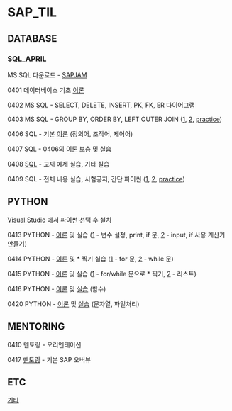# SAP_TIL

## DATABASE

### SQL_APRIL

MS SQL 다운로드 - [SAPJAM](https://jam4.sapjam.com/groups/fFJ00g5Ls7H8YGIFkjwJyZ/documents/hMI2TTFMbIo3ngc9MHY6RH/slide_viewer)

0401 데이터베이스 기초 [이론](https://github.com/daddimi/SAP_TIL/blob/main/DATABASE/SQL_APRIL/0401_database.md)

0402 MS [SQL](https://github.com/daddimi/SAP_TIL/blob/main/DATABASE/SQL_APRIL/0402_SQL1.sql) - SELECT, DELETE, INSERT, PK, FK, ER 다이어그램

0403 MS SQL - GROUP BY, ORDER BY, LEFT OUTER JOIN ([1](https://github.com/daddimi/SAP_TIL/blob/main/DATABASE/SQL_APRIL/0403_SQL1.sql), [2](https://github.com/daddimi/SAP_TIL/blob/main/DATABASE/SQL_APRIL/0403_SQL2.sql), [practice](https://github.com/daddimi/SAP_TIL/blob/main/DATABASE/SQL_APRIL/0403_SQL_PRACTICE.sql))

0406 SQL - 기본 [이론](https://github.com/daddimi/SAP_TIL/blob/main/DATABASE/SQL_APRIL/0406_database.md) (정의어, 조작어, 제어어)

0407 SQL - 0406의 [이론](https://github.com/daddimi/SAP_TIL/blob/main/DATABASE/SQL_APRIL/0407_database.md) 보충 및 [실습](https://github.com/daddimi/SAP_TIL/blob/main/DATABASE/SQL_APRIL/0407_SQL1.sql)

0408 [SQL](https://github.com/daddimi/SAP_TIL/blob/main/DATABASE/SQL_APRIL/0408_SQL1.sql) - 교재 예제 실습, 기타 실습

0409 SQL - 전체 내용 실습, 시험공지, 간단 파이썬 ([1](https://github.com/daddimi/SAP_TIL/blob/main/DATABASE/SQL_APRIL/0409_SQL1.sql), [2](https://github.com/daddimi/SAP_TIL/blob/main/DATABASE/SQL_APRIL/0409_SQL2.sql), [practice](https://github.com/daddimi/SAP_TIL/blob/main/DATABASE/SQL_APRIL/0409_SQL_PRACTICE.sql))




## PYTHON 

[Visual Studio](https://visualstudio.microsoft.com/ko/free-developer-offers/) 에서 파이썬 선택 후 설치

0413 PYTHON - [이론](https://github.com/daddimi/SAP_TIL/blob/main/PYTHON/PYTHON_APRIL/0413_PYTHON.md) 및 실습 ([1](https://github.com/daddimi/SAP_TIL/blob/main/PYTHON/PYTHON_APRIL/0413_PYTHON1/0413_PYTHON1/_0413_PYTHON1.py) - 변수 설정, print, if 문,  [2](https://github.com/daddimi/SAP_TIL/blob/main/PYTHON/PYTHON_APRIL/0413_PYTHON2/0413_PYTHON2/_0413_PYTHON2.py) - input, if 사용 계산기 만들기)

0414 PYTHON - [이론](https://github.com/daddimi/SAP_TIL/blob/main/PYTHON/PYTHON_APRIL/0414_PYTHON.md) 및 * 찍기 실습 ([1](https://github.com/daddimi/SAP_TIL/blob/main/PYTHON/PYTHON_APRIL/0414_PYTHON1/0414_PYTHON1/_0414_PYTHON1.py) - for 문, [2](https://github.com/daddimi/SAP_TIL/blob/main/PYTHON/PYTHON_APRIL/0414_PYTHON2/0414_PYTHON2/_0414_PYTHON2.py) - while 문)

0415 PYTHON - [이론](https://github.com/daddimi/SAP_TIL/blob/main/PYTHON/PYTHON_APRIL/0415_PYTHON.md) 및 실습 ([1](https://github.com/daddimi/SAP_TIL/blob/main/PYTHON/PYTHON_APRIL/0415_PYTHON1/0415_PYTHON1/_0415_PYTHON1.py) - for/while 문으로 * 찍기, [2](https://github.com/daddimi/SAP_TIL/blob/main/PYTHON/PYTHON_APRIL/0415_PYTHON2/0415_PYTHON2/_0415_PYTHON2.py) - 리스트)

0416 PYTHON - [이론](https://github.com/daddimi/SAP_TIL/blob/main/PYTHON/PYTHON_APRIL/0416_PYTHON.md) 및 [실습](https://github.com/daddimi/SAP_TIL/blob/main/PYTHON/PYTHON_APRIL/0416_PYTHON1/0416_PYTHON1/_0416_PYTHON1.py) (함수)

0420 PYTHON - [이론](https://github.com/daddimi/SAP_TIL/blob/main/PYTHON/PYTHON_APRIL/0420_PYTHON.md) 및 [실습](https://github.com/daddimi/SAP_TIL/blob/main/PYTHON/PYTHON_APRIL/0420_PYTHON1/0420_PYTHON1/_0420_PYTHON1.py) (문자열, 파일처리)



## MENTORING

0410 멘토링 - 오리엔테이션

0417 [멘토링](https://github.com/daddimi/SAP_TIL/blob/main/MENTORING/0417_mentoring.md) - 기본 SAP 오버뷰



## ETC
[기타](https://github.com/daddimi/SAP_TIL/tree/main/etc)

